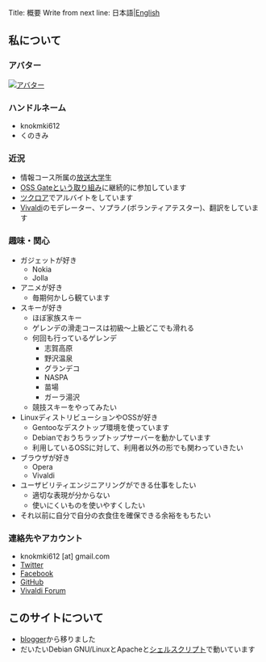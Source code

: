Title: 概要
Write from next line:
<span>日本語|<a href="${URL}post/about-en">English</a></span>
<h2>私について</h2>
<h3>アバター</h3>
<a href="https://ja.gravatar.com/knokmki612"><img src="${URL}cache/avatar.jpg" alt="アバター"></a>
<h3>ハンドルネーム</h3>
<ul>
<li>knokmki612</li>
<li>くのきみ</li>
</ul>
<h3>近況</h3>
<ul>
<li>情報コース所属の<a href="http://www.ouj.ac.jp">放送大学</a>生</li>
<li><a href="https://oss-gate.github.io/about/">OSS Gateという取り組み</a>に継続的に参加しています</li>
<li><a href="https://tuqulore.com">ツクロア</a>でアルバイトをしています</li>
<li><a href="https://vivaldi.com">Vivaldi</a>のモデレーター、ソプラノ(ボランティアテスター)、翻訳をしています</li>
</ul>
<h3>趣味・関心</h3>
<ul>
<li>ガジェットが好き<ul>
<li>Nokia</li>
<li>Jolla</li>
</ul></li>
<li>アニメが好き<ul>
<li>毎期何かしら観ています</li>
</ul></li>
<li>スキーが好き<ul>
<li>ほぼ家族スキー</li>
<li>ゲレンデの滑走コースは初級〜上級どこでも滑れる</li>
<li>何回も行っているゲレンデ<ul>
<li>志賀高原</li>
<li>野沢温泉</li>
<li>グランデコ</li>
<li>NASPA</li>
<li>苗場</li>
<li>ガーラ湯沢</li>
</ul></li>
<li>競技スキーをやってみたい</li>
</ul></li>
<li>LinuxディストリビューションやOSSが好き<ul>
<li>Gentooなデスクトップ環境を使っています</li>
<li>Debianでおうちラップトップサーバーを動かしています</li>
<li>利用しているOSSに対して、利用者以外の形でも関わっていきたい</li>
</ul></li>
<li>ブラウザが好き<ul>
<li>Opera</li>
<li>Vivaldi</li>
</ul></li>
<li>ユーザビリティエンジニアリングができる仕事をしたい<ul>
<li>適切な表現が分からない</li>
<li>使いにくいものを使いやすくしたい</li>
</ul></li>
<li>それ以前に自分で自分の衣食住を確保できる余裕をもちたい</li>
</ul>
<h3>連絡先やアカウント</h3>
<ul>
<li>knokmki612 [at] gmail.com</li>
<li><a href="https://twitter.com/knokmki612">Twitter</a></li>
<li><a href="https://www.facebook.com/kimiaki.kuno">Facebook</a></li>
<li><a href="https://github.com/knokmki612">GitHub</a></li>
<li><a href="https://forum.vivaldi.net/user/knokmki612">Vivaldi Forum</a></li>
</ul></li>
</ul>
<h2>このサイトについて</h2>
<ul>
<li><a href="http://knockcrab.blogspot.jp/">blogger</a>から移りました</li>
<li>だいたいDebian GNU/LinuxとApacheと<a href="https://github.com/knokmki612/sitesh">シェルスクリプト</a>で動いています</li>
</ul>
